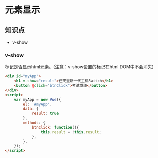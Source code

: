 元素显示
=========

## 知识点

* v-show

### v-show

标记是否显示html元素。(注意：v-show设置的标记在html DOM中不会消失) 

~~~html
<div id="myApp">
    <h1 v-show="result">任天堂新一代主机Switch</h1>
    <button @click="btnClick">考试成绩</button>
</div>
<script>
    var myApp = new Vue({
        el: '#myApp', 
        data: {
            result: true
        },
        methods: {
            btnClick: function(){
                this.result = !this.result;
            },
        },
    });
</script>
~~~

